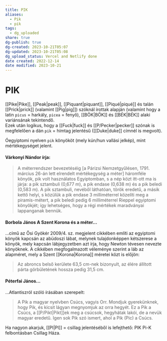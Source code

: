 ```yaml
---
title: PIK
aliases:
  - Pik
  - pik
tags:
  - dg_uploaded
share: true
dg-publish: true
dg-created: 2023-10-21T05:07
dg-updated: 2023-10-21T05:08
dg_upload_status: Vercel and Netlify done
date created: 2022-12-14
date modified: 2023-10-21
---
```


# PIK

[[Pike\|Pike]], [[Peak\|peak]], [[Piquant\|piquant]], [[Piqué\|piqué]] és talán [[Prick\|prick]] (valamint [[Pig\|pig]]) szóknál írottak alapján (valamint hogy a latin `picus` = harkály, `picea` = fenyő), [[BÖK\|BÖK]] és [[BÉK\|BÉK]] alaki variánsának tekintendő.  
Ezek után logikus, hogy a [[Fuck\|fuck]] és [[P/Pecker\|pecker]] szónak is megfelelően a dán `pik` = hímtag jelentésű ([[Duke\|duke]] címnél is megvolt).  

Óegyiptomi nyelven `pik` könyököt (mely kún/hun vallási jelkép), mint mértékegységet jelent.  

#### Várkonyi Nándor írja:

> A méterrendszer bevezetéséig \[a Párizsi Nemzetgyűlésen, 1791. március 26-án lett elrendelt mértékegység a méter\] háromféle könyök, pik volt használatos Egyiptomban, s a nép közt itt-ott ma is járja: a pik sztambuli (0,677 m), a pik endase (0,638 m) és a pik beledi (0,583 m). A pik sztambuli, nevéből láthatóan, török eredetű, a másik kettő helyi, s közülük a pik endase 3 milliméterrel közelíti meg a piramis-métert, a pik beledi pedig 6 milliméterrel Rieppel egyiptomi könyökjét; így lehetséges, hogy a régi mértékek maradványai lappanganak bennük.  

#### Borbola János A Szent Korona és a méter...

...című az Ősi Gyökér 2009/4. sz. megjelent cikkében említi az egyiptomi könyök kapcsán az abüdoszi lábat, melynek tulajdonképpen kétszerese a könyök, mely kapcsán lábjegyzetben azt írja, hogy Newton tévesen nevezte könyöknek. A cikkében megfogalmazott véleménye szerint a láb az alapméret, mely a Szent [[Korona\|Korona]] méretei közt is előjön:  
> Az abroncs belső kerülete 63,5 cm-nek bizonyult, az élére állított párta görbületének hossza pedig 31,5 cm.  

#### Péterfai János...

...Atlantiszról szóló írásában szerepelt:  
> A Pik a magyar nyelvben Csúcs, vagyis Orr. Mondjuk gyerekünknek, hogy Pik, és kicsit lágyan megnyomjuk az orra hegyét. Ez a Pik a Csúcs, a [[P/Pikt\|Pikt]]ek meg a csúcsok, hegyhátak lakói, de a nevük magyar eredetű. Igen sok Pik szó ismert, ahol a Pik (Pic) a Csúcs.  

Ha nagyon akarjuk, [[PI\|PI]] = csillag jelentéséből is lefejthető: PIK Pi-K felbontásban Csillag Háza.  